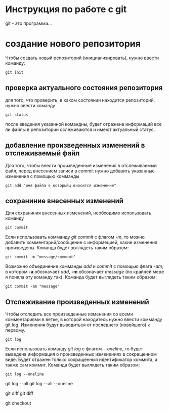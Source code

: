 # Инструкция по работе с git

git - это программа...

# создание нового репозитория
Чтобы создать новый репозиторий (инициализировать), нужно ввести команду:

    git init

 ## проверка актуального состояния репозитория

для того, что проверить, в каком состоянии находится репозиторий, нужно ввести команду

    git status
после введения указанной командны, будет отражена информаций все ли файлы в репозитории ослеживаются и имеют актуальный статус. 

## добавление произведенных изменений в отслеживаемый файл
Для того, чтобы внести произведенные изменения в отслеживаемый файл, перед внесением записи в commit  нужно добавить указанные изменения с помощью комманды 

    git add "имя файла в которыйц вносится изменение"

## сохраниние внесенных изменений

Для сохраниния внесенных изменений, необходимо использовать команду
    
    git commit

Если использовать комманду *git commit*  с флагом *-m*, то можно добавить комментарий/сообщение с информецией, какие 
 изменения произведены.
 Команда будет выглядеть  таким образом:

    git commit -m "message/comment"

Возможно объединение комманды *add* и *commit* с помощью флага *-am*, в котором **-a** обозначает *add*, **-m** обозначает *message* (по крайней мере я поняла эту команду так).
Команда будет выглядеть  таким образом: 

    git commit -am "message"

## Отслеживание произведенных изменений
Чтобы отследить все произведенные изменения со всеми комментариями в ветке, в которой находитесь нужно ввести комманду git log. Изменения будут выводиться от последнего (новейшего) к первому.

    git log

Если использовать команду *git log* с флагом *--oneline*, то будет выведена информация о произведенных изменениях в сокращенном виде. Будет отражен только сокращенный идентификатор коммита, а также сам коммит. Команда будет выглядеть  таким образом: 

    git log --oneline
    
git log --all
git log --all --oneline

git diff 
git diff <hash1> <hash2>

git checkout <hash>